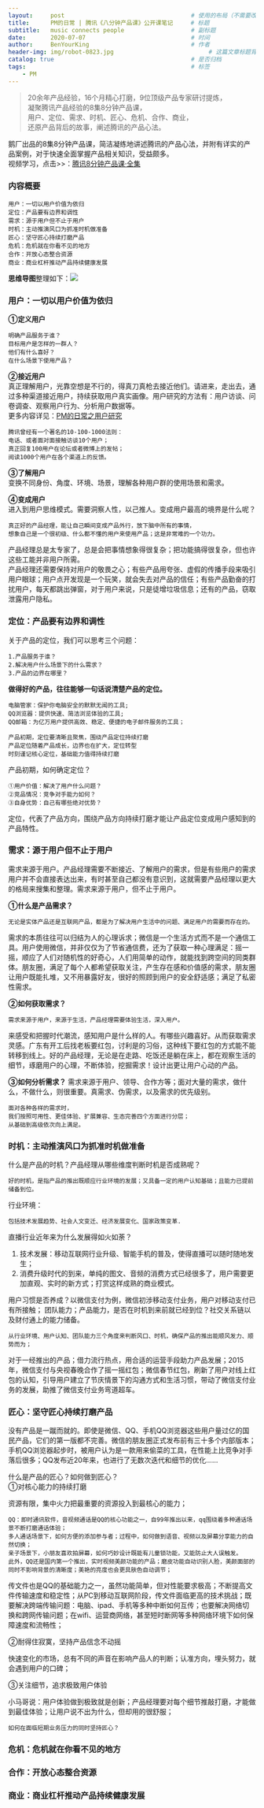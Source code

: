 ```yaml
---
layout:     post                                    # 使用的布局（不需要改）
title:      PM的日常 | 腾讯《八分钟产品课》公开课笔记     # 标题 
subtitle:   music connects people                   # 副标题
date:       2020-07-07                              # 时间
author:     BenYourKing                             # 作者
header-img: img/robot-0823.jpg                           # 这篇文章标题背景图片
catalog: true                                       # 是否归档
tags:                                               # 标签
    - PM
---
```

            
           
>20余年产品经验，16个月精心打磨，9位顶级产品专家研讨提炼，    
>凝聚腾讯产品经验的8集8分钟产品课，     
>用户、定位、需求、时机、匠心、危机、合作、商业，    
>还原产品背后的故事，阐述腾讯的产品心法。     


鹅厂出品的8集8分钟产品课，简洁凝练地讲述腾讯的产品心法，并附有详实的产品案例，对于快速全面掌握产品相关知识，受益颇多。      
视频学习，点击>>：[腾讯8分钟产品课·全集](https://daxue.qq.com/content/special/id/97)                 
        
        
### 内容概要
              
```
用户：一切以用户价值为依归     
定位：产品要有边界和调性      
需求：源于用户但不止于用户       
时机：主动推演风口为抓准时机做准备      
匠心：坚守匠心持续打磨产品       
危机：危机就在你看不见的地方       
合作：开放心态整合资源        
商业：商业杠杆推动产品持续健康发展       
```             
             
**思维导图**整理如下：![](https://i.loli.net/2020/08/23/lnIbrfkxNKciGmU.png)    
                        
                        
### 用户：一切以用户价值为依归 
          
               
**①定义用户**               

```
明确产品服务于谁？    
目标用户是怎样的一群人？     
他们有什么喜好？     
在什么场景下使用产品？     
```

**②接近用户**               
真正理解用户，光靠空想是不行的，得真刀真枪去接近他们。请进来，走出去，通过多种渠道接近用户，持续获取用户真实画像。用户研究的方法有：用户访谈、问卷调查、观察用户行为、分析用户数据等。           
更多内容详见：[PM的日常之用户研究](https://iamyourking007.github.io/2020/07/23/%E5%85%B3%E4%BA%8E%E7%94%A8%E6%88%B7%E7%A0%94%E7%A9%B6%E6%96%B9%E6%B3%95/)
```
腾讯曾经有一个著名的10-100-1000法则：     
电话、或者面对面接触访谈10个用户；      
真正回复100用户在论坛或者微博上的发帖；     
阅读1000个用户在各个渠道上的反馈。        
```           

**③了解用户**               
变换不同身份、角度、环境、场景，理解各种用户群的使用场景和需求。      
       
**④变成用户**                
进入到用户思维模式。需要洞察人性，以己推人。变成用户最高的境界是什么呢？             
```
真正好的产品经理，能让自己瞬间变成产品外行，放下脑中所有的事情，     
想象自己是一个很初级、什么都不懂的用户来使用产品；这是非常难的一个功力。                 
```
产品经理总是太专家了，总是会把事情想象得很复杂；把功能搞得很复杂，但也许这些工能并非用户所需。         
产品经理还需要保持对用户的敬畏之心；有些产品用夸张、虚假的传播手段来吸引用户眼球；用户点开发现是一个玩笑，就会失去对产品的信任；有些产品勤奋的打扰用户，每天都跳出弹窗，对于用户来说，只是徒增垃圾信息；还有的产品，窃取泄露用户隐私。        

### 定位：产品要有边界和调性      
关于产品的定位，我们可以思考三个问题：      
```
1.产品服务于谁？                
2.解决用户什么场景下的什么需求？       
3.产品的边界在哪里？              
```

**做得好的产品，往往能够一句话说清楚产品的定位。**      
```
电脑管家：保护你电脑安全的默默无闻的工具;            
QQ浏览器：提供快速、简洁浏览体验的工具;         
QQ邮箱：为亿万用户提供高效、稳定、便捷的电子邮件服务的工具；       
```

```
产品初期，定位要清晰且聚焦，围绕产品定位持续打磨          
产品定位随着产品成长，边界也在扩大，定位转型         
时刻谨记核心定位，基础能力值得持续打磨       
```

产品初期，如何确定定位？
```
①用户价值：解决了用户什么问题？       
②竞品情况：竞争对手能力如何？      
③自身优势：自己有哪些绝对优势？     
```         
定位，代表了产品方向，围绕产品方向持续打磨才能让产品定位变成用户感知到的产品特性。    
          
### 需求：源于用户但不止于用户       
        
需求来源于用户。产品经理需要不断接近、了解用户的需求，但是有些用户的需求用户并不会直接表达出来，有时甚至自己都没有意识到，这就需要产品经理以更大的格局来搜集和整理。需求来源于用户，但不止于用户。            
        
**①什么是产品需求？**      
```需求来源于生活，人类生活存在各种问题，为了解决问题，就产生了需求，        
无论是实体产品还是互联网产品，都是为了解决用户生活中的问题、满足用户的需要而存在的。           
```

需求的本质往往可以归结为人的心理诉求；微信是一个生活方式而不是一个通信工具。用户使用微信，并非仅仅为了节省通信费，还为了获取一种心理满足：摇一摇，顺应了人们对随机性的好奇心，人们用简单的动作，就能找到跨空间的同类群体。朋友圈，满足了每个人都希望获取关注，产生存在感和价值感的需求，朋友圈让用户既能扎堆，又不用暴露好友，很好的照顾到用户的安全舒适感；满足了私密性需求。      

**②如何获取需求？**
```
需求来源于用户，来源于生活，产品经理需要体验生活，深入用户。
```
来感受和把握时代潮流，感知用户是什么样的人。有哪些兴趣喜好。从而获取需求灵感。广东有开工后找老板要红包，讨利是的习俗，这种线下要红包的方式能不能转移到线上。好的产品经理，无论是在走路、吃饭还是躺在床上，都在观察生活的细节，琢磨用户的心理，不断体验，挖掘需求！设计出更让用户心动的产品。      
        
**③如何分析需求？**
需求来源于用户、领导、合作方等；面对大量的需求，做什么，不做什么，则很重要。真需求、伪需求，以及需求的优先级别。            
           
```
面对各种各样的需求时，           
我们按照可用性、更佳体验、扩展兼容、生态完善四个方面进行分层；        
从基础到高级依次向上满足。               
```     
### 时机：主动推演风口为抓准时机做准备      
什么是产品的时机？产品经理从哪些维度判断时机是否成熟呢？
```
好的时机，是指产品的推出既顺应行业环境的发展；又具备一定的用户认知基础；且能力已提前储备到位。
```      
行业环境：
```
包括技术发展趋势、社会人文变迁、经济发展变化、国家政策变革.    
```

直播行业近年来为什么发展得如火如荼？
1.  技术发展：移动互联网行业升级、智能手机的普及，使得直播可以随时随地发生；    
2.  消费升级时代的到来，单纯的图文、音频的消费方式已经很多了，用户需要更加直观、实时的新方式；打赏这样成熟的商业模式。    

用户习惯是否养成？以微信支付为例，微信初涉移动支付业务，用户对移动支付已有所接触；
团队能力；产品能力，是否在时机到来前就已经到位？社交关系链以及财付通上的能力储备。

```
从行业环境、用户认知、团队能力三个角度来判断风口、时机，确保产品的推出能顺风发力、顺势而为；    
```
   
对于一经推出的产品；借力流行热点，用合适的运营手段助力产品发展；2015年，微信支付与央视春晚合作了摇一摇红包；微信春节红包，刷新了用户对线上红包的认知，引导用户建立了节庆情景下的沟通方式和生活习惯，带动了微信支付业务的发展，助推了微信支付业务弯道超车。

### 匠心：坚守匠心持续打磨产品       
没有产品是一蹴而就的。即使是微信、QQ、手机QQ浏览器这些用户量过亿的国民产品，它们的第一版都不完善。微信的朋友圈正式发布前有三十多个内部版本；手机QQ浏览器起步时，被用户认为是一款用来偷菜的工具，在性能上比竞争对手落后很多；QQ发布近20年来，也进行了无数次迭代和细节的优化......        
             
什么是产品的匠心？如何做到匠心？            
①对核心能力的持续打磨           
               
资源有限，集中火力把最重要的资源投入到最核心的能力；
       
```
QQ：即时通讯软件，音视频通话是QQ的核心功能之一，自99年推出以来，qq围绕着多种通话场景不断打磨通话体验；    
多人通话场景下，如何方便的添加参与者；过程中，如何做到语音、视频以及屏幕分享能力的自然切换；       
亲子场景下，小朋友喜欢拍屏幕，如何巧妙设计既能有儿童锁功能，又能防止大人误触发。        
此外，QQ还是国内第一个推出，实时视频美颜功能的产品；磨皮功能自动识别人脸，美颜面部的同时不影响背景的清晰度；美艳的亮度也会更具肤色自动调节；        
```

传文件也是QQ的基础能力之一，虽然功能简单，但对性能要求极高；不断提高文件传输速度和稳定性；从PC到移动互联网阶段，传文件面临更高的技术挑战；既要解决跨端传输问题：电脑、ipad、手机等多种中断如何互传；也要解决网络切换和跨网传输问题；在wifi、运营商网络，甚至短时断网等多种网络环境下如何保障速度和流畅性；        
          
②耐得住寂寞，坚持产品信念不动摇         

快速变化的市场，总有不同的声音在影响产品人的判断；认准方向，埋头努力，就会遇到用户的口碑；    

③关注细节，追求极致用户体验         

小马哥说：用户体验做到极致就是创新；产品经理要对每个细节推敲打磨，才能做到最佳体验；让用户说不出为什么，但却用的很舒服；                  
        
```
如何在面临短期业务压力的同时坚持匠心？      
```
           

### 危机：危机就在你看不见的地方       
      
### 合作：开放心态整合资源        
       
### 商业：商业杠杆推动产品持续健康发展
       



















